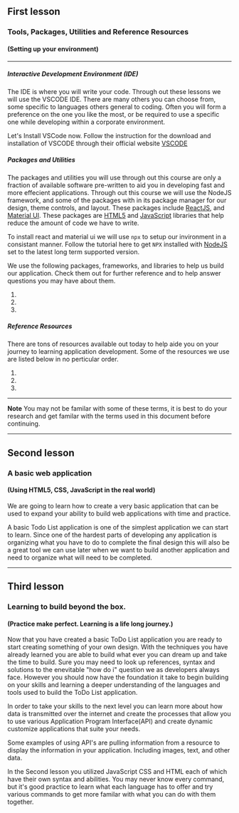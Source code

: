 
## First lesson
 ### Tools, Packages, Utilities and Reference Resources
  #### (Setting up your environment)

---
 ##### Interactive Development Environment (IDE)
  The IDE is where you will write your code. Through out these lessons we will use the VSCODE IDE. There are many others you can choose from, some specific to languages others general to coding. Often you will form a preference on the one you like the most, or be required to use a specific one while developing within a corporate environment.

  Let's Install VSCode now. Follow the instruction for the download and installation of VSCODE through their official website [VSCODE](https://)
 
 ##### Packages and Utilities 
  The packages and utilities you will use through out this course are only a fraction of available software pre-written to aid you in developing fast and more effecient applications. Through out this course we will use the NodeJS framework, and some of the packages with in its package manager for our design, theme controls, and layout. These packages include [ReactJS](), and [Material UI](). These packages are [HTML5]() and [JavaScript]() libraries that help reduce the amount of code we have to write.

  To install react and material ui we will use `npx` to setup our invironment in a consistant manner. Follow the tutorial here to get `NPX` installed with [NodeJS]() set to the latest long term supported version.

  We use the following packages, frameworks, and libraries to help us build our application. Check them out for further reference and to help answer questions you may have about them.

  1) [](https://)
  2) [](https://)
  3) [](https://)

 ##### Reference Resources
  There are tons of resources available out today to help aide you on your journey to learning application development. Some of the resources we use are listed below in no perticular order.

  1) [](https://) 
  2) [](https://)
  3) [](https://)

---

  **Note** You may not be familar with some of these terms, it is best to do your research and get familar with the terms used in this document before continuing. 

---

## Second lesson
 ### A basic web application
  #### (Using HTML5, CSS, JavaScript in the real world)

 We are going to learn how to create a very basic application that can be used to expand your ability to build web applications with time and practice.

 A basic Todo List application is one of the simplest application we can start to learn. Since one of the hardest parts of developing any application is organizing what you have to do to complete the final design this will also be a great tool we can use later when we want to build another application and need to organize what will need to be completed.

---

## Third lesson
 ### Learning to build beyond the box.
  #### (Practice make perfect. Learning is a life long journey.)

  Now that you have created a basic ToDo List application you are ready to start creating something of your own design. With the techniques you have already learned you are able to build what ever you can dream up and take the time to build. Sure you may need to look up references, syntax and solutions to the enevitable "how do i" question we as developers always face. However you should now have the foundation it take to begin building on your skills and learning a deeper understanding of the languages and tools used to build the ToDo List application. 

  In order to take your skills to the next level you can learn more about how data is transmitted over the internet and create the processes that allow you to use various Application Program Interface(API) and create dynamic customize applications that suite your needs.

  Some examples of using API's are pulling information from a resource to display the information in your application. Including images, text, and other data.

  In the Second lesson you utilized JavaScript CSS and HTML each of which have their own syntax and abilities. You may never know every command, but it's good practice to learn what each language has to offer and try various commands to get more familar with what you can do with them together.
